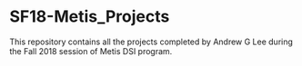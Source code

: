 # SF18-Metis_Projects
This repository contains all the projects completed by Andrew G Lee during the Fall 2018 session of Metis DSI program.
